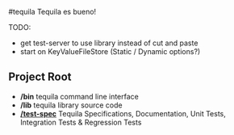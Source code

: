 #tequila
Tequila es bueno!

TODO:
* get test-server to use library instead of cut and paste
* start on KeyValueFileStore (Static / Dynamic options?)

## Project Root
+ **/bin** tequila command line interface
+ **/lib** tequila library source code
+ [**/test-spec**](test-spec/README.md) Tequila Specifications, Documentation, Unit Tests, Integration Tests & Regression Tests
